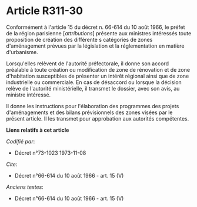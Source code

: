 # Article R311-30

Conformément à l'article 15 du décret n. 66-614 du 10 août 1966, le préfet de la région parisienne [*attributions*] présente
aux ministres intéressés toute proposition de création des différente s catégories de zones d'aménagement prévues par la
législation et la réglementation en matière d'urbanisme.

Lorsqu'elles relèvent de l'autorité préfectorale, il donne son accord préalable à toute création ou modification de zone de
rénovation et de zone d'habitation susceptibles de présenter un intérêt régional ainsi que de zone industrielle ou
commerciale. En cas de désaccord ou lorsque la décision relève de l'autorité ministérielle, il transmet le dossier, avec son
avis, au ministre intéressé.

Il donne les instructions pour l'élaboration des programmes des projets d'aménagements et des bilans prévisionnels des zones
visées par le présent article. Il les transmet pour approbation aux autorités compétentes.

**Liens relatifs à cet article**

_Codifié par_:

  - Décret n°73-1023 1973-11-08

_Cite_:

  - Décret n°66-614 du 10 août 1966 - art. 15 (V)

_Anciens textes_:

  - Décret n°66-614 du 10 août 1966 - art. 15 (V)
